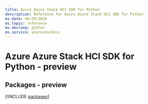 ```yaml
---
title: Azure Azure Stack HCI SDK for Python
description: Reference for Azure Azure Stack HCI SDK for Python
ms.date: 04/29/2024
ms.topic: reference
ms.devlang: python
ms.service: azurestackhci
---
```

# Azure Azure Stack HCI SDK for Python - preview
## Packages - preview
[!INCLUDE [packages](azure-stack-hci-index.md)]